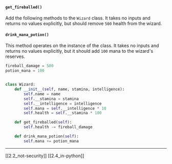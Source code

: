 
#### `get_fireballed()`
Add the following methods to the `Wizard` class.
It takes no inputs and returns no values explicitly,
but should remove `500` health from the wizard.

#### `drink_mana_potion()`
This method operates on the instance of the class. 
It takes no inputs and returns no values explicitly, 
but it should add `100` mana to the wizard's reserves.

``` python
fireball_damage = 500
potion_mana = 100


class Wizard:
    def __init__(self, name, stamina, intelligence):
        self.name = name
        self.__stamina = stamina
        self.__intelligence = intelligence
        self.mana = self.__intelligence * 10
        self.health = self.__stamina * 100

    def get_fireballed(self):
        self.health -= fireball_damage

    def drink_mana_potion(self):
        self.mana += potion_mana
```

---
[[2.2_not-security]]
[[2.4_in-python]]
